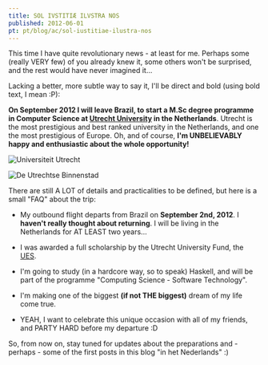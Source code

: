 ```yaml
---
title: SOL IVSTITIÆ ILVSTRA NOS
published: 2012-06-01
pt: pt/blog/ac/sol-iustitiae-ilustra-nos
---
```


This time I have quite revolutionary news - at least for me. Perhaps some (really VERY few) of you already knew it,
some others won't be surprised, and the rest would have never imagined it...

Lacking a better, more subtle way to say it, I'll be direct and bold (using bold text, I mean :P):

**On September 2012 I will leave Brazil,
to start a M.Sc degree programme in Computer Science at [Utrecht University][1] in the Netherlands**.
Utrecht is the most prestigious and best ranked university in the Netherlands, and one the most prestigious of Europe.
Oh, and of course, **I'm UNBELIEVABLY happy and enthusiastic about the whole opportunity!**

![Universiteit Utrecht](/files/imgs/2012-05_uu.jpg)

![De Utrechtse Binnenstad](/files/imgs/2012-05_binnenstad.jpg)

<!--more-->

There are still A LOT of details and practicalities to be defined, but here is a small "FAQ" about the trip:

  * My outbound flight departs from Brazil on **September 2nd, 2012**.
    I **haven't really thought about returning**. I will be living in the Netherlands for AT LEAST two years...

  * I was awarded a full scholarship by the Utrecht University Fund, the [UES][2].

  * I'm going to study (in a hardcore way, so to speak) Haskell,
    and will be part of the programme "Computing Science - Software Technology".

  * I'm making one of the biggest **(if not THE biggest)** dream of my life come true.

  * YEAH, I want to celebrate this unique occasion with all of my friends, and PARTY HARD before my departure :D

So, from now on,
stay tuned for updates about the preparations and - perhaps - some of the first posts in this blog "in het Nederlands" :)

[1]: <http://www.uu.nl>
[2]: <http://www.uu.nl/university/international-students/en/financialmatters/grantsandscholarships/Pages/utrechtexcellencescholarships.aspx>
